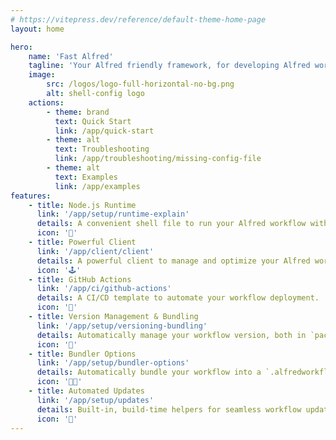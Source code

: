 ```yaml
---
# https://vitepress.dev/reference/default-theme-home-page
layout: home

hero:
    name: 'Fast Alfred'
    tagline: 'Your Alfred friendly framework, for developing Alfred workflows in TypeScript/JavaScript.'
    image:
        src: /logos/logo-full-horizontal-no-bg.png
        alt: shell-config logo
    actions:
        - theme: brand
          text: Quick Start
          link: /app/quick-start
        - theme: alt
          text: Troubleshooting
          link: /app/troubleshooting/missing-config-file
        - theme: alt
          text: Examples
          link: /app/examples
features:
    - title: Node.js Runtime
      link: '/app/setup/runtime-explain'
      details: A convenient shell file to run your Alfred workflow with Node.js.
      icon: '🚀'
    - title: Powerful Client
      link: '/app/client/client'
      details: A powerful client to manage and optimize your Alfred workflow.
      icon: '🕹️'
    - title: GitHub Actions
      link: '/app/ci/github-actions'
      details: A CI/CD template to automate your workflow deployment.
      icon: '🐙'
    - title: Version Management & Bundling
      link: '/app/setup/versioning-bundling'
      details: Automatically manage your workflow version, both in `package.json` and `info.plist`.
      icon: '💯'
    - title: Bundler Options
      link: '/app/setup/bundler-options'
      details: Automatically bundle your workflow into a `.alfredworkflow` file.
      icon: '👨‍💻'
    - title: Automated Updates
      link: '/app/setup/updates'
      details: Built-in, build-time helpers for seamless workflow updates, including automated installation and update checks.
      icon: '🔄'
---
```

